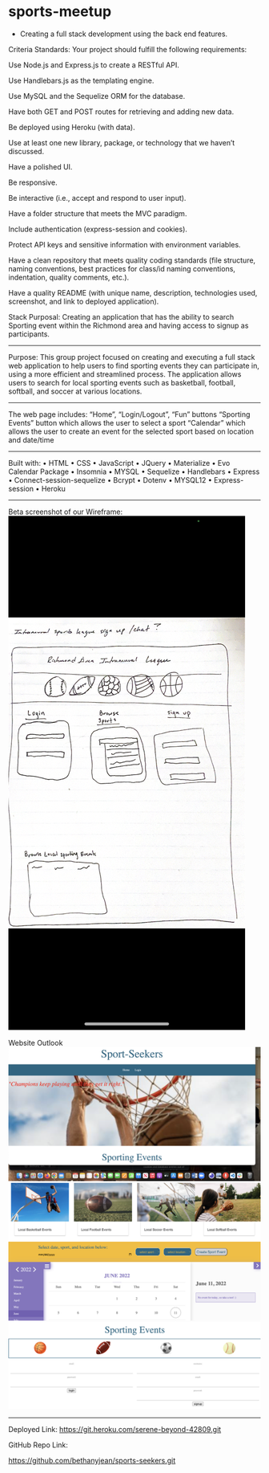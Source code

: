 # sports-meetup

- Creating a full stack development using the back end features. 

Criteria Standards: 
Your project should fulfill the following requirements:

Use Node.js and Express.js to create a RESTful API.

Use Handlebars.js as the templating engine.

Use MySQL and the Sequelize ORM for the database.

Have both GET and POST routes for retrieving and adding new data.

Be deployed using Heroku (with data).

Use at least one new library, package, or technology that we haven’t discussed.

Have a polished UI.

Be responsive.

Be interactive (i.e., accept and respond to user input).

Have a folder structure that meets the MVC paradigm.

Include authentication (express-session and cookies).

Protect API keys and sensitive information with environment variables.

Have a clean repository that meets quality coding standards (file structure, naming conventions, best practices for class/id naming conventions, indentation, quality comments, etc.).

Have a quality README (with unique name, description, technologies used, screenshot, and link to deployed application).

Stack Purposal: Creating an application that has the ability to search Sporting event within the Richmond area and having access to signup as participants.
__________________________________________________________________
Purpose:
This group project focused on creating and executing a full stack web application to help users to find sporting events they can participate in, using a more efficient and streamlined process. The application allows users to search for local sporting events such as basketball, football, softball, and soccer at various locations. 
__________________________________________________________________
The web page includes:
“Home”, “Login/Logout”, “Fun” buttons
“Sporting Events” button which allows the user to select a sport
“Calendar” which allows the user to create an event for the selected sport based on location and date/time
__________________________________________________________________
Built with:
• HTML • CSS • JavaScript • JQuery • Materialize • Evo Calendar Package • Insomnia • MYSQL • Sequelize • Handlebars • Express • Connect-session-sequelize • Bcrypt • Dotenv • MYSQL12 • Express-session • Heroku 
__________________________________________________________________

Beta screenshot of our Wireframe: 
![screenshot](/public/images/Wireframe%20Beta%20.png)

Website Outlook
![screenshot](/public/images/Front%20Page%20New%20.png)
![screenshot](/public/images/Bottom%20Page.png)
![screenshot](/public/images/Login%20Page.png)

__________________________________________________________________

Deployed Link:
https://git.heroku.com/serene-beyond-42809.git 


GitHub Repo Link: 

https://github.com/bethanyjean/sports-seekers.git  

